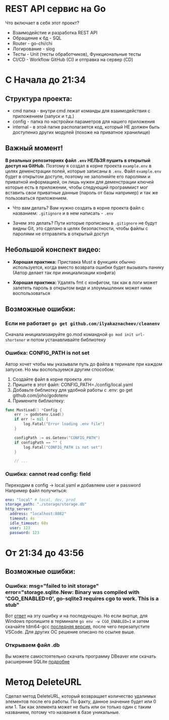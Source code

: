 # REST API сервис на Go

Что включает в себя этот проект?
- Взаимодейстие и разработка REST API
- Обращение к бд - SQL
- Router - go-chi/chi
- Логирование - slog
- Тесты - Unit (тесты обработчиков), Функциональные тесты
- CI/CD - Workflow GitHub (CI) и отправка на сервер (CD)

# С Начала до 21:34

## Структура проекта:
- cmd папка - внутри cmd лежат команды для взаимодействия с приложением (запуск и т.д.)
- config - папка по настройки параметров для нашего приложения
- internal - в этой папке располагается код, который НЕ должен быть доступениз других модулей (похоже на приватное хранилище)

## Важный момент!
**В реальных репозиториях файл `.env` НЕЛЬЗЯ пушить в открытый доступ на GitHub.** Поэтому я создал в корне проекта `example.env` в целях деменстрации полей, которые записаны в `.env`. Файл `example.env` будет в открытом доступе, поэтому не заполняйте его паролями и приватной информацией, он лишь нужен для деменстрации ключей которые есть в приложении, чтобы следующий программист мог вставить свои приватные данные (пароль от базы например) и так же пользоваться приложением.

- Что вам делать?
Вам нужно создать в корне проекта файл с названием: `.gitignore` и в нем написать - `.env`

- Зачем это делать?
Пути которые прописаны в `.gitignore` не будут видны Git, это сделано в целях безопастности, чтобы файлы с паролями не отправлять в открытый доступ

## Небольшой конспект видео:
- **Хорошая практика:** Приставка Must в функциях обычно используется, когда вместо возврата ошибки будет вызывать панику (Автор делает так при инициализации конфига)

- **Хорошая практика:** Удалять fmt с конфигом, так как в логи может залететь пароль в открытом виде и злоумышленик может ними воспользоваться

## Возможные ошибки:

### Если не работает `go get github.com/ilyakaznacheev/cleanenv`
Сначала инициализаируйте go.mod командной `go mod init url-shortener` и потом устанавливайте библиотеку

### Ошибка: CONFIG_PATH is not set
Автор хочет чтобы мы указывали путь до файла в теринале при каждом запуске. Но мы воспользуемся другим способом:
1. Создайте файл в корне проекта .env
2. Пришите в этот файл: CONFIG_PATH=./config/local.yaml
3. Добавьте библиотку для удобной работы с .env: go get github.com/joho/godotenv 
4. Примените библиотеку:
```go
func MustLoad() *Config {
	err := godotenv.Load()
	if err != nil {
		log.Fatal("Error loading .env file")
	}

	configPath := os.Getenv("CONFIG_PATH")
	if configPath == "" {
		log.Fatal("CONFIG_PATH is not set")
	}

    // ...
```

### Ошибка: cannot read config: field
Переходим в config -> local.yaml и добавляем user и password
Например файл получиться:
```yaml
env: "local" # local, dev, prod
storage_path: "./storage/storage.db"
http_server:
  address: "localhost:8082"
  timeout: 4s
  idle_timeout: 60s
  user: 123
  password: 123
```

# От 21:34 до 43:56

## Возможные ошибки:

### Ошибка: msg="failed to init storage" error="storage.sqlite.New: Binary was compiled with 'CGO_ENABLED=0', go-sqlite3 requires cgo to work. This is a stub"

Вот <a href="https://github.com/mattn/go-sqlite3/issues/855#issuecomment-2267489894" target="_blank">ответ</a> на эту ошибку и на последующую. Но если вкртце, для Windows пропишите в терминале `go env -w CGO_ENABLED=1` и затем скачайте tdm64-gcc <a href="https://jmeubank.github.io/tdm-gcc/" target="_blank">последняя версия</a>, после чего перезапустите VSCode.
Для других OC решение описано по ссылке выше.

### Открываем файл .db
Вы можете самостоятельно скачать программу DBeaver или скачать расшерение SQLite <a href="https://www.youtube.com/watch?v=By-UUTO09xA" target="_blank">подробне</a>

# Метод DeleteURL
Сделал метод DeleteURL, который возвращает количество удалимых элементов после его работы. По факту, данное значение будет или 0 или 1. Так как элемента может не быть или он только один с таким названием, потому что названия в базе уникальные.